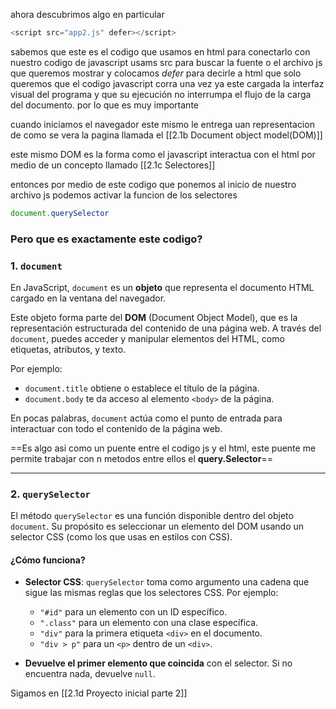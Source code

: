 ahora descubrimos algo en particular 
```javascript
<script src="app2.js" defer></script>
```
sabemos que este es el codigo que usamos en html para conectarlo con nuestro codigo de javascript 
usams src para buscar la fuente o el archivo js que queremos mostrar y colocamos *defer* para decirle a html que solo queremos que el codigo javascript corra una vez ya este cargada la interfaz visual del programa y que su ejecución no interrumpa el flujo de la carga del documento. por lo que es muy importante

cuando iniciamos el navegador este mismo le entrega uan representacion de como se vera la pagina llamada el [[2.1b Document object model(DOM)]]  

este mismo DOM es la forma como el javascript interactua con el html por medio de un concepto llamado [[2.1c Selectores]]  

entonces por medio de este codigo que ponemos al inicio de nuestro archivo js podemos activar la funcion de los selectores 

```javascript
document.querySelector
```

### Pero que es exactamente este codigo? 
### **1. `document`**

En JavaScript, `document` es un **objeto** que representa el documento HTML cargado en la ventana del navegador.

Este objeto forma parte del **DOM** (Document Object Model), que es la representación estructurada del contenido de una página web. A través del `document`, puedes acceder y manipular elementos del HTML, como etiquetas, atributos, y texto.

Por ejemplo:

- `document.title` obtiene o establece el título de la página.
- `document.body` te da acceso al elemento `<body>` de la página.

En pocas palabras, `document` actúa como el punto de entrada para interactuar con todo el contenido de la página web. 

==Es algo asi como un puente entre el codigo js y el html, este puente me permite trabajar con n metodos entre ellos el **query.Selector**==

---

### **2. `querySelector`**

El método `querySelector` es una función disponible dentro del objeto `document`. Su propósito es seleccionar un elemento del DOM usando un selector CSS (como los que usas en estilos con CSS).

#### ¿Cómo funciona?

- **Selector CSS**: `querySelector` toma como argumento una cadena que sigue las mismas reglas que los selectores CSS. Por ejemplo:
    
    - `"#id"` para un elemento con un ID específico.
    - `".class"` para un elemento con una clase específica.
    - `"div"` para la primera etiqueta `<div>` en el documento.
    - `"div > p"` para un `<p>` dentro de un `<div>`.
- **Devuelve el primer elemento que coincida** con el selector. Si no encuentra nada, devuelve `null`.

Sigamos en 
[[2.1d Proyecto inicial parte 2]] 

